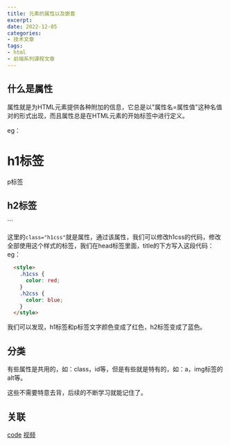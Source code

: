 ```yaml
---
title: 元素的属性以及嵌套
excerpt: 
date: 2022-12-05
categories:
- 技术文章
tags:
- html
- 前端系列课程文章
---
```


## 什么是属性
属性就是为HTML元素提供各种附加的信息，它总是以"属性名=属性值"这种名值对的形式出现，而且属性总是在HTML元素的开始标签中进行定义。

eg：
  <h1 class="h1css">h1标签</h1>
  <p class="h1css">p标签</p>
  <h2 class="h2css">h2标签</h2>
```

这里的`class="h1css"`就是属性，通过该属性，我们可以修改h1css的代码，修改全部使用这个样式的标签，我们在head标签里面，title的下方写入这段代码：
eg：
```html
  <style>
    .h1css {
      color: red;
    }
    .h2css {
      color: blue;
    }
  </style>
```

我们可以发现，h1标签和p标签文字颜色变成了红色，h2标签变成了蓝色。

## 分类
有些属性是共用的，如：class，id等，但是有些就是特有的，如：a，img标签的alt等。

这些不需要特意去背，后续的不断学习就能记住了。


## 关联
[code](https://github.com/shuangxunian/teaching-FE/blob/main/1/1.html)
[视频](https://space.bilibili.com/391117803)
